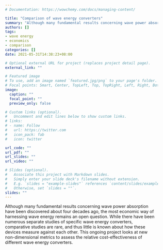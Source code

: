 ```yaml
---
# Documentation: https://wowchemy.com/docs/managing-content/

title: "Comparison of wave energy converters"
summary: "Although many fundamental results concerning wave power absorption have been discovered about four decades ago, the most economic way of harnessing wave energy remains an open question. While there have been numerous separate studies of specific wave energy converters, comparative studies are rare, and little is known about how these devices measure against each other. This ongoing project looks at new non-dimensional metrics to assess the relative cost-effectiveness of different wave energy converters."
authors: []
tags: 
- wave energy
- economics
- comparison
categories: []
date: 2021-05-31T14:38:23+08:00

# Optional external URL for project (replaces project detail page).
external_link: ""

# Featured image
# To use, add an image named `featured.jpg/png` to your page's folder.
# Focal points: Smart, Center, TopLeft, Top, TopRight, Left, Right, BottomLeft, Bottom, BottomRight.
image:
  caption: ""
  focal_point: ""
  preview_only: false

# Custom links (optional).
#   Uncomment and edit lines below to show custom links.
# links:
# - name: Follow
#   url: https://twitter.com
#   icon_pack: fab
#   icon: twitter

url_code: ""
url_pdf: ""
url_slides: ""
url_video: ""

# Slides (optional).
#   Associate this project with Markdown slides.
#   Simply enter your slide deck's filename without extension.
#   E.g. `slides = "example-slides"` references `content/slides/example-slides.md`.
#   Otherwise, set `slides = ""`.
slides: ""
---
```


Although many fundamental results concerning wave power absorption have been discovered about four decades ago, the most economic way of harnessing wave energy remains an open question. While there have been numerous separate studies of specific wave energy converters, comparative studies are rare, and thus little is known about how these devices measure against each other. This ongoing project looks at new non-dimensional metrics to assess the relative cost-effectiveness of different wave energy converters. 
